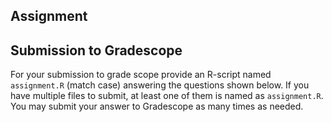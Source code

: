 
## Assignment


## Submission to Gradescope

For your submission to grade scope provide an R-script named `assignment.R` (match case) answering the questions shown below. If you have multiple files to submit, at least one of them is named as `assignment.R`.  You may submit your answer to Gradescope as many times as needed.

